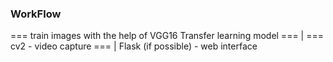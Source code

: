 ### WorkFlow ### 
 
 === train images with the help of VGG16 Transfer learning model ===
                            | 
                    === cv2 - video capture ===
                            |
                    Flask (if possible) - web interface            